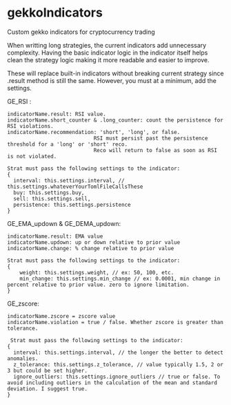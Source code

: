 # gekkoIndicators
Custom gekko indicators for cryptocurrency trading

When writting long strategies, the current indicators add unnecessary complexity. Having the basic indicator logic in the indicator itself helps clean the strategy logic making it more readable and easier to improve.

These will replace built-in indicators without breaking current strategy since .result method is still the same. However, you must at a minimum, add the settings.

GE_RSI :

    indicatorName.result: RSI value. 
    indicatorName.short_counter & .long_counter: count the persistence for RSI violations.
    indicatorName.recommendation: 'short', 'long', or false. 
                                RSI must persist past the persistence threshold for a 'long' or 'short' reco.     
                                Reco will return to false as soon as RSI is not violated.
                                
    Strat must pass the following settings to the indicator:
    {
      interval: this.settings.interval, // this.settings.whateverYourTomlFileCallsThese
      buy: this.settings.buy,
      sell: this.settings.sell,
      persistence: this.settings.persistence
    }

GE_EMA_updown & GE_DEMA_updown:

    indicatorName.result: EMA value
    indicatorName.updown: up or down relative to prior value
    indicatorName.change: % change relative to prior value
    
    Strat must pass the following settings to the indicator:
    {
        weight: this.settings.weight, // ex: 50, 100, etc.
        min_change: this.settings.min_change // ex: 0.0001, min change in percent relative to prior value. zero to ignore limitation.
    }

GE_zscore:

    indicatorName.zscore = zscore value
    indicatorName.violation = true / false. Whether zscore is greater than tolerance.
    
     Strat must pass the following settings to the indicator:
    {
      interval: this.settings.interval, // the longer the better to detect anomalies.
      z_tolerance: this.settings.z_tolerance, // value typically 1.5, 2 or 3 but could be set higher.
      ignore_outliers: this.settings.ignore_outliers // true or false. To avoid including outliers in the calculation of the mean and standard deviation. I suggest true.
    }
